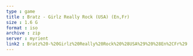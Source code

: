 ```yaml
---
type : game
title : Bratz - Girlz Really Rock (USA) (En,Fr)
size : 1.6 G
format : iso
archive : zip
server : myrient
link2 : Bratz%20-%20Girlz%20Really%20Rock%20%28USA%29%20%28En%2CFr%29
---
```

